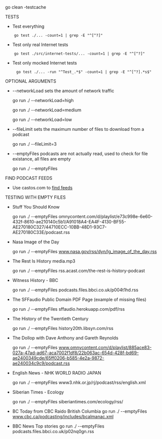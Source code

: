 


go clean -testcache 

TESTS
  - Test everything
```
    go test ./... -count=1 | grep -E "^[^?]"
```
  - Test only real Internet tests
```
    go test ./src/internet-tests/... -count=1 | grep -E "^[^?]"
```
  - Test only mocked Internet tests
```
     go test ./... -run "^Test_.*$" -count=1 | grep -E "^[^?].*s$"
```


OPTIONAL ARGUMENTS
  - --networkLoad sets the amount of network traffic
      
      go run ./ --networkLoad=high
      
      go run ./ --networkLoad=medium
      
      go run ./ --networkLoad=low 

  - --fileLimit sets the maximum number of files to download from a podcast
    
      go run ./ --fileLimit=3

  - --emptyFiles podcasts are not actually read, used to check for file existance, all files are empty
    
      go run ./ --emptyFiles


FIND PODCAST FEEDS
  - Use castos.com to <a href='https://castos.com/tools/find-podcast-rss-feed/'>find feeds</a>

TESTING WITH EMPTY FILES
  -  Stuff You Should Know

     go run ./ --emptyFiles omnycontent.com/d/playlist/e73c998e-6e60-432f-8610-ae210140c5b1/A91018A4-EA4F-4130-BF55-AE270180C327/44710ECC-10BB-48D1-93C7-AE270180C33E/podcast.rss 

  -  Nasa Image of the Day
  
      go run ./ --emptyFiles www.nasa.gov/rss/dyn/lg_image_of_the_day.rss

  -  The Rest Is History    media.mp3

      go run ./ --emptyFiles rss.acast.com/the-rest-is-history-podcast 

  -  Witness History - BBC

      go run ./ --emptyFiles podcasts.files.bbci.co.uk/p004t1hd.rss

  -  The SFFaudio Public Domain PDF Page (example of missing files)

      go run ./ --emptyFiles sffaudio.herokuapp.com/pdf/rss 

  -  The History of the Twentieth Century

      go run ./ --emptyFiles history20th.libsyn.com/rss

  -  The Dollop with Dave Anthony and Gareth Reynolds

      go run ./ --emptyFiles www.omnycontent.com/d/playlist/885ace83-027a-47ad-ad67-aca7002f1df8/22b063ac-654d-428f-bd69-ae2400349cde/65ff0206-b585-4e2a-9872-ae240034c9c9/podcast.rss

  -  English News - NHK WORLD RADIO JAPAN

      go run ./ --emptyFiles www3.nhk.or.jp/rj/podcast/rss/english.xml

 -  Siberian Times - Ecology

      go run ./ --emptyFiles siberiantimes.com/ecology/rss/

  - BC Today from CBC Raido British Columbia
      go run ./ --emptyFiles www.cbc.ca/podcasting/includes/bcalmanac.xml

  - BBC News Top stories
      go run ./ --emptyFiles podcasts.files.bbci.co.uk/p02nq0gn.rss

